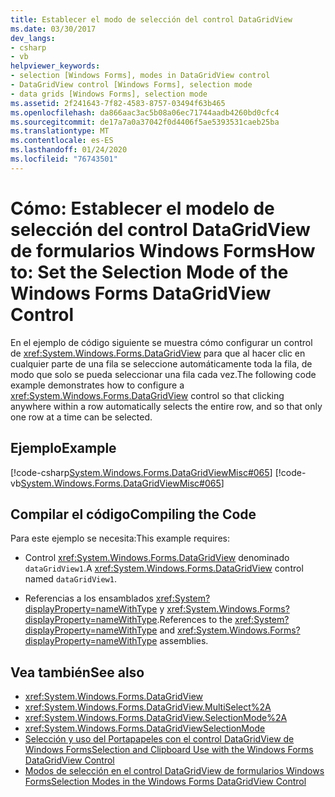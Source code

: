```yaml
---
title: Establecer el modo de selección del control DataGridView
ms.date: 03/30/2017
dev_langs:
- csharp
- vb
helpviewer_keywords:
- selection [Windows Forms], modes in DataGridView control
- DataGridView control [Windows Forms], selection mode
- data grids [Windows Forms], selection mode
ms.assetid: 2f241643-7f82-4583-8757-03494f63b465
ms.openlocfilehash: da866aac3ac5b08a06ec71744aadb4260bd0cfc4
ms.sourcegitcommit: de17a7a0a37042f0d4406f5ae5393531caeb25ba
ms.translationtype: MT
ms.contentlocale: es-ES
ms.lasthandoff: 01/24/2020
ms.locfileid: "76743501"
---
```

# <a name="how-to-set-the-selection-mode-of-the-windows-forms-datagridview-control"></a><span data-ttu-id="32893-102">Cómo: Establecer el modelo de selección del control DataGridView de formularios Windows Forms</span><span class="sxs-lookup"><span data-stu-id="32893-102">How to: Set the Selection Mode of the Windows Forms DataGridView Control</span></span>
<span data-ttu-id="32893-103">En el ejemplo de código siguiente se muestra cómo configurar un control de <xref:System.Windows.Forms.DataGridView> para que al hacer clic en cualquier parte de una fila se seleccione automáticamente toda la fila, de modo que solo se pueda seleccionar una fila cada vez.</span><span class="sxs-lookup"><span data-stu-id="32893-103">The following code example demonstrates how to configure a <xref:System.Windows.Forms.DataGridView> control so that clicking anywhere within a row automatically selects the entire row, and so that only one row at a time can be selected.</span></span>  
  
## <a name="example"></a><span data-ttu-id="32893-104">Ejemplo</span><span class="sxs-lookup"><span data-stu-id="32893-104">Example</span></span>  
 [!code-csharp[System.Windows.Forms.DataGridViewMisc#065](~/samples/snippets/csharp/VS_Snippets_Winforms/System.Windows.Forms.DataGridViewMisc/CS/datagridviewmisc.cs#065)]
 [!code-vb[System.Windows.Forms.DataGridViewMisc#065](~/samples/snippets/visualbasic/VS_Snippets_Winforms/System.Windows.Forms.DataGridViewMisc/VB/datagridviewmisc.vb#065)]  
  
## <a name="compiling-the-code"></a><span data-ttu-id="32893-105">Compilar el código</span><span class="sxs-lookup"><span data-stu-id="32893-105">Compiling the Code</span></span>  
 <span data-ttu-id="32893-106">Para este ejemplo se necesita:</span><span class="sxs-lookup"><span data-stu-id="32893-106">This example requires:</span></span>  
  
- <span data-ttu-id="32893-107">Control <xref:System.Windows.Forms.DataGridView> denominado `dataGridView1`.</span><span class="sxs-lookup"><span data-stu-id="32893-107">A <xref:System.Windows.Forms.DataGridView> control named `dataGridView1`.</span></span>  
  
- <span data-ttu-id="32893-108">Referencias a los ensamblados <xref:System?displayProperty=nameWithType> y <xref:System.Windows.Forms?displayProperty=nameWithType>.</span><span class="sxs-lookup"><span data-stu-id="32893-108">References to the <xref:System?displayProperty=nameWithType> and <xref:System.Windows.Forms?displayProperty=nameWithType> assemblies.</span></span>  
  
## <a name="see-also"></a><span data-ttu-id="32893-109">Vea también</span><span class="sxs-lookup"><span data-stu-id="32893-109">See also</span></span>

- <xref:System.Windows.Forms.DataGridView>
- <xref:System.Windows.Forms.DataGridView.MultiSelect%2A>
- <xref:System.Windows.Forms.DataGridView.SelectionMode%2A>
- <xref:System.Windows.Forms.DataGridViewSelectionMode>
- [<span data-ttu-id="32893-110">Selección y uso del Portapapeles con el control DataGridView de Windows Forms</span><span class="sxs-lookup"><span data-stu-id="32893-110">Selection and Clipboard Use with the Windows Forms DataGridView Control</span></span>](selection-and-clipboard-use-with-the-windows-forms-datagridview-control.md)
- [<span data-ttu-id="32893-111">Modos de selección en el control DataGridView de formularios Windows Forms</span><span class="sxs-lookup"><span data-stu-id="32893-111">Selection Modes in the Windows Forms DataGridView Control</span></span>](selection-modes-in-the-windows-forms-datagridview-control.md)
